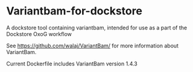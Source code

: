 # Variantbam-for-dockstore
A dockstore tool containing variantbam, intended for use as a part of the Dockstore OxoG workflow

See https://github.com/walaj/VariantBam/ for more information about VariantBam.

Current Dockerfile includes VariantBam version 1.4.3
